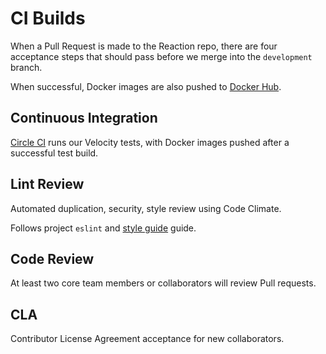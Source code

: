 # CI Builds
When a Pull Request is made to the Reaction repo, there are four acceptance steps that should pass before we merge into the `development` branch.

When successful, Docker images are also pushed to [Docker Hub](https://hub.docker.com/u/reactioncommerce/).

## Continuous Integration
[Circle CI](https://circleci.com/gh/reactioncommerce/reaction) runs our Velocity tests, with Docker images pushed after a successful test build.

## Lint Review
Automated duplication, security, style review using Code Climate.

Follows project `eslint` and [style guide](/styleguide.md) guide.

## Code Review
At least two core team members or collaborators will review Pull requests.

## CLA
Contributor License Agreement acceptance for new collaborators.

